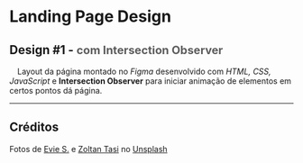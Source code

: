 # Landing Page Design

## Design **#1** - <span style="font-size:.95em;opacity:.70">com Intersection Observer</span>

<p style="text-indent:1em">Layout da página montado no <i>Figma</i> desenvolvido com <i>HTML, CSS, JavaScript</i> e <b>Intersection Observer</b> para iniciar animação de elementos em certos pontos dá página.</p>

---

## Créditos

Fotos de [Evie S.](https://unsplash.com/@evieshaffer?utm_source=unsplash&utm_medium=referral&utm_content=creditCopyText) e [Zoltan Tasi](https://unsplash.com/@zoltantasi?utm_source=unsplash&utm_medium=referral&utm_content=creditCopyText) no [Unsplash](https://unsplash.com)

